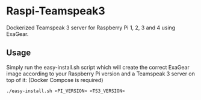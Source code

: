 # Raspi-Teamspeak3
Dockerized Teamspeak 3 server for Raspberry Pi 1, 2, 3 and 4 using ExaGear.

## Usage
Simply run the easy-install.sh script which will create the correct ExaGear image according to your Raspberry Pi version and a Teamspeak 3 server on top of it:
(Docker Compose is required)
```
./easy-install.sh <PI_VERSION> <TS3_VERSION>
```


